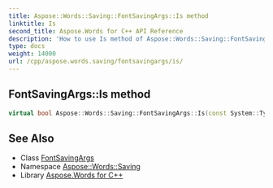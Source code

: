 ```yaml
---
title: Aspose::Words::Saving::FontSavingArgs::Is method
linktitle: Is
second_title: Aspose.Words for C++ API Reference
description: 'How to use Is method of Aspose::Words::Saving::FontSavingArgs class in C++.'
type: docs
weight: 14000
url: /cpp/aspose.words.saving/fontsavingargs/is/
---
```

## FontSavingArgs::Is method




```cpp
virtual bool Aspose::Words::Saving::FontSavingArgs::Is(const System::TypeInfo &target) const override
```

## See Also

* Class [FontSavingArgs](../)
* Namespace [Aspose::Words::Saving](../../)
* Library [Aspose.Words for C++](../../../)
